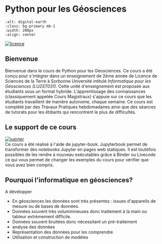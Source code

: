 
# Python pour les Géosciences
```{image} images/illustration.png
:alt: digital-earth
:class: bg-primary mb-1
:width: 200px
:align: center
```

[![licence](https://img.shields.io/badge/License-CC%20BY--NC%204.0-lightgrey.svg)](https://creativecommons.org/licenses/by-nc-sa/4.0/deed.fr)


## Bienvenue
Bienvenue dans le cours de Python pour les Géosciences. Ce cours a été conçu pour s'intégrer dans un enseignement de 2ème année de Licence de Sciences de la Terre à Sorbonne Université intitulé *Informatique pour les Géosciences (LU2ST031)*. Cette unité d'enseignement est proposée aux étudiants sous un format hybride. L'apprentissage des connaissances (classiquement appelée Cours Magistraux) s'appuie sur ce cours que les étudiants travaillent de manière autonome, chaque semaine. Ce cours est complété par des Travaux Pratiques hebdomadaires ainsi que des séances de tutorats pour les étdiants qui rencontrent le plus de difficultés.

## Le support de ce cours
[![jupyter](https://img.shields.io/badge/Made%20with-Jupyter-orange?style=flat&logo=Jupyter)](https://jupyter.org/try)\
Ce cours a été réalisé à l'aide de jupyter-book. Jupyterbook permet de transformer des notebooks Jupyter en pages web statiques. Il est toutefois possibles de les rendre à nouveau exécutables grâce à Binder ou Livecode ce qui vous permet de changer les exemples du cours pour vérifier que vous avez bien compris.

## Pourquoi l'informatique en géosciences?
A développer
* En géosciences les données sont très présentes : issues d'appareils de mesure ou de bases de données. 
* Données souvent très voluminineuses donc traitement à la main ou tableur extrèmement difficile.
* Données souvent bruitées donc nécessitant un pré-traitement
* analyse des données
* Représentation des données pour les comprendre
* Utilisation et construction de modèles
